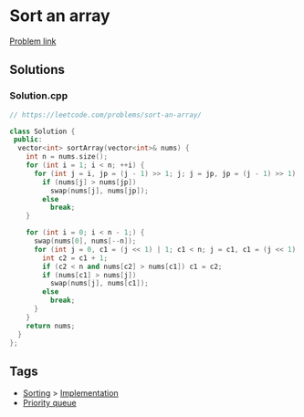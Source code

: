 # Sort an array

[Problem link](https://leetcode.com/problems/sort-an-array/)

## Solutions


### Solution.cpp
```cpp
// https://leetcode.com/problems/sort-an-array/

class Solution {
 public:
  vector<int> sortArray(vector<int>& nums) {
    int n = nums.size();
    for (int i = 1; i < n; ++i) {
      for (int j = i, jp = (j - 1) >> 1; j; j = jp, jp = (j - 1) >> 1)
        if (nums[j] > nums[jp])
          swap(nums[j], nums[jp]);
        else
          break;
    }

    for (int i = 0; i < n - 1;) {
      swap(nums[0], nums[--n]);
      for (int j = 0, c1 = (j << 1) | 1; c1 < n; j = c1, c1 = (j << 1) | 1) {
        int c2 = c1 + 1;
        if (c2 < n and nums[c2] > nums[c1]) c1 = c2;
        if (nums[c1] > nums[j])
          swap(nums[j], nums[c1]);
        else
          break;
      }
    }
    return nums;
  }
};
```
## Tags

* [Sorting](/Collections/sorting.md#sorting) > [Implementation](/Collections/sorting.md#implementation)
* [Priority queue](/Collections/priority-queue.md#priority-queue)
